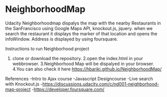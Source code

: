 # NeighborhoodMap


Udacity Neighborhoodmap dispalys the map with the nearby Restaurants in the SanFrancisco using Google Maps API, knockout.js, jquery.
when we search the restaurant it displays the marker of that location and opens the infoWindow. Address is displayed by using foursquare.

Instructions to run Neighborhood project

1. clone or download the repository.
2.open the index.html in your webbrowser.
3.Neighborhood Map will be dispalyed in your browser.
4.You can also check it here  https://hbariki.github.io/NeighborhoodMap/


References
-Intro to Ajax course
-Javascript Designcourse
-Live search with Knockout.js
-https://discussions.udacity.com/c/nd001-neighborhood-map-project
-https://developer.foursquare.com/
